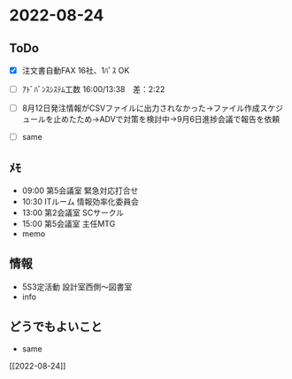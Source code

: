 # 2022-08-24

## ToDo
- [x] 注文書自動FAX 16社、1ﾊﾟｽ OK
- [ ] ｱﾄﾞﾊﾞﾝｽｼｽﾃﾑ工数 16:00/13:38　差：2:22
- [ ] 8月12日発注情報がCSVファイルに出力されなかった→ファイル作成スケジュールを止めたため→ADVで対策を検討中→9月6日進捗会議で報告を依頼
- [ ] same


## ﾒﾓ
- 09:00 第5会議室 緊急対応打合せ
- 10:30 ITルーム 情報効率化委員会
- 13:00 第2会議室 SCサークル
- 15:00 第5会議室 主任MTG
- memo


## 情報
- 5S3定活動 設計室西側～図書室
- info


## どうでもよいこと
- same


[[2022-08-24]]

